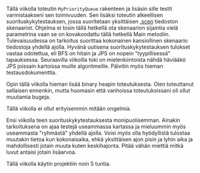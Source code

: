 Tällä viikolla toteutin `MyPriorityQueue` rakenteen ja lisäsin sille testit varmistaakseni sen toimivuuden. Sen lisäksi toteutin alkeellisen suorituskykytestauksen, jossa suoritetaan yksittäisen [.scen](https://www.movingai.com/benchmarks/formats.html) tiedoston skenaariot.  Ohjelma ei tosin tällä hetkellä ota skenaarion sijaintia vielä parametrina vaan se on kovakoodattu tällä hetkellä Main metodiin. Tulevaisuudessa on tarkoitus suorittaa kokonainen kansiollinen skenaario tiedostoja yhdellä ajolla. Hyvänä uutisena suorituskykytestauksen tulokset vastaa odotettua, eli BFS on hitain ja JPS on nopein "tyypillisessä" tapauksessa. Seuraavilla viikoilla toki on mielenkiintoista nähdä häviääkö JPS joissain kartoissa muille algoritmeille. Päivitin myös hieman testausdokumenttia.

Opin tällä viikolla hieman lisää binary heapin toteutuksesta. Olen toteuttanut sellaisen ennenkin, mutta huomasin että vanhoissa toteutuksissani oli ollut muutamia bugeja.

Tällä viikolla ei ollut erityisemmin mitään ongelmia.

Ensi viikolla teen suorituskykytestauksesta monipuolisemman. Ainakin tarkoituksena on ajaa testejä useammassa kartassa ja mieluummin myös useammasta "ryhmästä" yhdellä ajolla. Voisi myös olla hyödyllistä tulostaa muutakin tietoa kun kokonaisaika, ehkä yksittäisen ajon pisin ja lyhin aika ja mahdollisesti jotain muuta kuten keskihajonta. Pitää vähän miettiä mitkä luvut antaisi jotain lisäarvoa.

Tällä viikolla käytin projektiin noin 5 tuntia.
